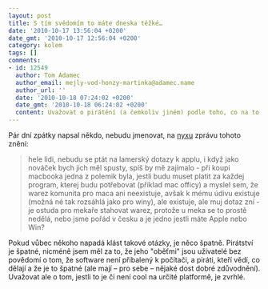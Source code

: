 ```yaml
---
layout: post
title: S tím svědomím to máte dneska těžké…
date: '2010-10-17 13:56:04 +0200'
date_gmt: '2010-10-17 12:56:04 +0200'
category: kolem
tags: []
comments:
- id: 12549
  author: Tom Adamec
  author_email: mejly-vod-honzy-martinka@adamec.name
  author_url: ''
  date: '2010-10-18 07:24:02 +0200'
  date_gmt: '2010-10-18 06:24:02 +0200'
  content: Uvažovat o pirátění (a čemkoliv jiném) podle toho, co na to řekne okolí, je zvrhlé? :) Já se obávám, že je to spíš zcela standardní… (kvalitativně nehodnotím :))
---
```

<p>Pár dní zpátky napsal někdo, nebudu jmenovat, na <a href="http://nyx.cz">nyxu</a> zprávu tohoto znění:</p>
<blockquote><p>hele lidi, nebudu se ptát na lamerský dotazy k applu, i když jako nováček bych jich měl spusty, spíš by mě zajímalo - při koupi macbooka jedna z polemik byla, jestli budu muset platit za každej program, kterej budu potřebovat (příklad mac officy) a myslel sem, že warez komunita pro maca ani neexistuje, avšak k mému údivu existuje (možná né tak rozsáhlá jako pro winy), ale existuje, ale muj dotaz zní - je ostuda pro mekaře stahovat warez, protože u meka se to prostě nedělá, nebo jsme pořád v česku a je jedno jestli máte Apple nebo Win?</p></blockquote>
<p>Pokud vůbec někoho napadá klást takové otázky, je něco špatně. Pirátství je špatné, nicméně jsem měl za to, že jeho "oběťmi" jsou uživatelé bez povědomí o tom, že software není přibalený k počítači, a piráti, kteří vědí, co dělají a že je to špatné (ale mají &ndash; pro sebe &ndash; nějaké dost dobré zdůvodnění). Uvažovat ale o tom, jestli to je či není cool na určité platformě, je zvrhlé.</p>
